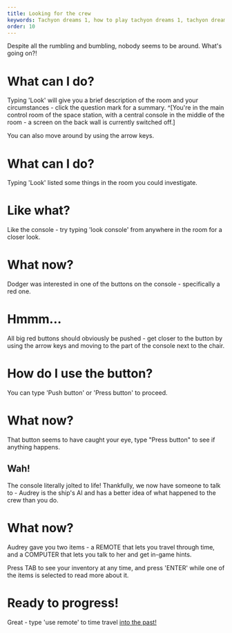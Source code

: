 ```yaml
---
title: Looking for the crew
keywords: Tachyon dreams 1, how to play tachyon dreams 1, tachyon dreams walkthrough
order: 10
---
```


Despite all the rumbling and bumbling, nobody seems to be around. What's going on?!

# What can I do?
Typing 'Look' will give you a brief description of the room and your circumstances - click the question mark for a summary. ^[You're in the main control room of the space station, with a central console in the middle of the room - a screen on the back wall is currently switched off.]

You can also move around by using the arrow keys.

# What can I do?
Typing 'Look' listed some things in the room you could investigate.

# Like what?
Like the console - try typing 'look console' from anywhere in the room for a closer look.

# What now?
Dodger was interested in one of the buttons on the console - specifically a red one.

# Hmmm...
All big red buttons should obviously be pushed - get closer to the button by using the arrow keys and moving to the part of the console next to the chair.

# How do I use the button?
You can type 'Push button' or 'Press button' to proceed.

# What now?
That button seems to have caught your eye, type "Press button" to see if anything happens.

## Wah!
The console literally jolted to life! Thankfully, we now have someone to talk to - Audrey is the ship's AI and has a better idea of what happened to the crew than you do.

# What now?
Audrey gave you two items - a REMOTE that lets you travel through time, and a COMPUTER that lets you talk to her and get in-game hints.

Press TAB to see your inventory at any time, and press 'ENTER' while one of the items is selected to read more about it.

# Ready to progress!
Great - type 'use remote' to time travel [into the past!](/ToThePast/index.md)